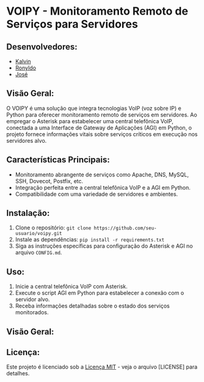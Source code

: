 # VOIPY - Monitoramento Remoto de Serviços para Servidores

## Desenvolvedores:

- [Kalvin](https://github.com/kakanetwork)
- [Ronyldo](https://github.com/Ronynetwork)
- [José](https://github.com/JoJoseB)
  
## Visão Geral:

O VOIPY é uma solução que integra tecnologias VoIP (voz sobre IP) e Python para oferecer monitoramento remoto de serviços em servidores. Ao empregar o Asterisk para estabelecer uma central telefônica VoIP, conectada a uma Interface de Gateway de Aplicações (AGI) em Python, o projeto fornece informações vitais sobre serviços críticos em execução nos servidores alvo.

## Características Principais:

- Monitoramento abrangente de serviços como Apache, DNS, MySQL, SSH, Dovecot, Postfix, etc.
- Integração perfeita entre a central telefônica VoIP e a AGI em Python.
- Compatibilidade com uma variedade de servidores e ambientes.

## Instalação:

1. Clone o repositório: `git clone https://github.com/seu-usuario/voipy.git`
2. Instale as dependências: `pip install -r requirements.txt`
3. Siga as instruções específicas para configuração do Asterisk e AGI no arquivo `CONFIG.md`.

## Uso:

1. Inicie a central telefônica VoIP com Asterisk.
2. Execute o script AGI em Python para estabelecer a conexão com o servidor alvo.
3. Receba informações detalhadas sobre o estado dos serviços monitorados.

## Visão Geral:

## Licença:

Este projeto é licenciado sob a [Licença MIT] - veja o arquivo [LICENSE] para detalhes.

[Licença MIT]: LICENSE
